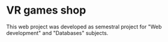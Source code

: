 # VR games shop

This web project was developed as semestral project for "Web development" and "Databases" subjects. 
